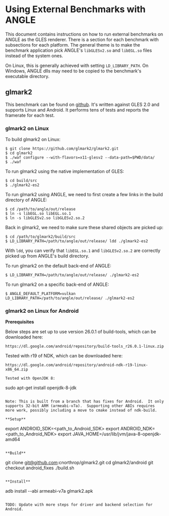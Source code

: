 # Using External Benchmarks with ANGLE

This document contains instructions on how to run external benchmarks on ANGLE as the GLES renderer.
There is a section for each benchmark with subsections for each platform.  The general theme is to
make the benchmark application pick ANGLE's `libGLESv2.so` and `libEGL.so` files instead of the
system ones.

On Linux, this is generally achieved with setting `LD_LIBRARY_PATH`.  On Windows, ANGLE dlls may
need to be copied to the benchmark's executable directory.

## glmark2

This benchmark can be found on [github](https://github.com/glmark2/glmark2).  It's written against
GLES 2.0 and supports Linux and Android.  It performs tens of tests and reports the framerate for
each test.

### glmark2 on Linux

To build glmark2 on Linux:

```
$ git clone https://github.com/glmark2/glmark2.git
$ cd glmark2
$ ./waf configure --with-flavors=x11-glesv2 --data-path=$PWD/data/
$ ./waf
```

To run glmark2 using the native implementation of GLES:

```
$ cd build/src
$ ./glmark2-es2
```

To run glmark2 using ANGLE, we need to first create a few links in the build directory of ANGLE:

```
$ cd /path/to/angle/out/release
$ ln -s libEGL.so libEGL.so.1
$ ln -s libGLESv2.so libGLESv2.so.2
```

Back in glmark2, we need to make sure these shared objects are picked up:

```
$ cd /path/to/glmark2/build/src
$ LD_LIBRARY_PATH=/path/to/angle/out/release/ ldd ./glmark2-es2
```

With `ldd`, you can verify that `libEGL.so.1` and `libGLESv2.so.2` are correctly picked up from
ANGLE's build directory.

To run glmark2 on the default back-end of ANGLE:

```
$ LD_LIBRARY_PATH=/path/to/angle/out/release/ ./glmark2-es2
```

To run glmark2 on a specific back-end of ANGLE:

```
$ ANGLE_DEFAULT_PLATFORM=vulkan LD_LIBRARY_PATH=/path/to/angle/out/release/ ./glmark2-es2
```

### glmark2 on Linux for Android

**Prerequisites**

Below steps are set up to use version 26.0.1 of build-tools, which can be downloaded here:
```
https://dl.google.com/android/repository/build-tools_r26.0.1-linux.zip
```

Tested with r19 of NDK, which can be downloaded here:
```
https://dl.google.com/android/repository/android-ndk-r19-linux-x86_64.zip

Tested with OpenJDK 8:
```
sudo apt-get install openjdk-8-jdk
```

Note: This is built from a branch that has fixes for Android.  It only supports 32-bit ARM (armeabi-v7a).  Supporting other ABIs requires more work, possibly including a move to cmake instead of ndk-build.

**Setup**

```
export ANDROID_SDK=<path_to_Android_SDK>
export ANDROID_NDK=<path_to_Android_NDK>
export JAVA_HOME=/usr/lib/jvm/java-8-openjdk-amd64
```

**Build**

```
git clone git@github.com:cnorthrop/glmark2.git
cd glmark2/android
git checkout android_fixes
./build.sh
```

**Install**

```
adb install --abi armeabi-v7a glmark2.apk
```

TODO: Update with more steps for driver and backend selection for Android.
